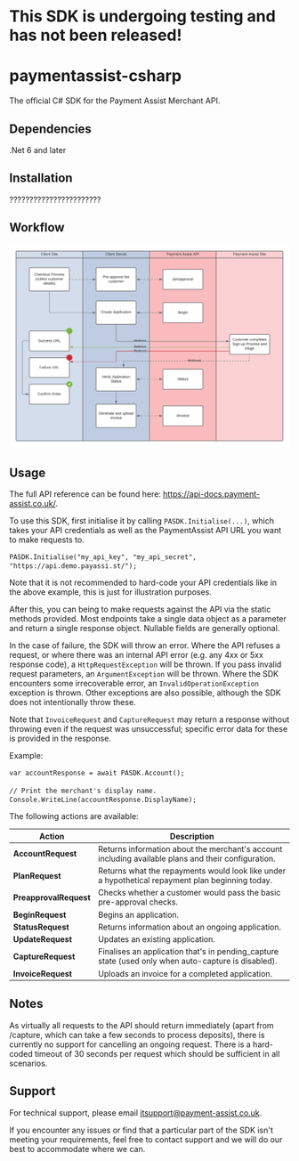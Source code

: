 # This SDK is undergoing testing and has not been released!

# paymentassist-csharp

The official C# SDK for the Payment Assist Merchant API.

## Dependencies

.Net 6 and later

## Installation

???????????????????????

## Workflow

![Payment Assist API Workflow](https://raw.githubusercontent.com/paymentassist/paymentassist-php/master/api-workflow.png "API Workflow")

## Usage

The full API reference can be found here: https://api-docs.payment-assist.co.uk/.

To use this SDK, first initialise it by calling `PASDK.Initialise(...)`, which takes your API credentials as well as the PaymentAssist API URL you want to make requests to.

```
PASDK.Initialise("my_api_key", "my_api_secret", "https://api.demo.payassi.st/");
```

Note that it is not recommended to hard-code your API credentials like in the above example, this is just for illustration purposes.

After this, you can being to make requests against the API via the static methods provided. Most endpoints take a single data object as a parameter and return a single response object. Nullable fields are generally optional.

In the case of failure, the SDK will throw an error. Where the API refuses a request, or where there was an internal API error (e.g. any 4xx or 5xx response code), a `HttpRequestException` will be thrown. If you pass invalid request parameters, an `ArgumentException` will be thrown. Where the SDK encounters some irrecoverable error, an `InvalidOperationException` exception is thrown. Other exceptions are also possible, although the SDK does not intentionally throw these.

Note that `InvoiceRequest` and `CaptureRequest` may return a response without throwing even if the request was unsuccessful; specific error data for these is provided in the response.

Example:

```
var accountResponse = await PASDK.Account();

// Print the merchant's display name.
Console.WriteLine(accountResponse.DisplayName);
```

The following actions are available:

| Action | Description |
|--------|-------------|
| __AccountRequest__ | Returns information about the merchant's account including available plans and their configuration. |
| __PlanRequest__ | Returns what the repayments would look like under a hypothetical repayment plan beginning today. |
| __PreapprovalRequest__ | Checks whether a customer would pass the basic pre-approval checks. |
| __BeginRequest__ | Begins an application. |
| __StatusRequest__ | Returns information about an ongoing application. |
| __UpdateRequest__ | Updates an existing application. |
| __CaptureRequest__ | Finalises an application that's in pending_capture state (used only when auto-capture is disabled). |
| __InvoiceRequest__ | Uploads an invoice for a completed application. |

## Notes

As virtually all requests to the API should return immediately (apart from /capture, which can take a few seconds to process deposits), there is currently no support for cancelling an ongoing request. There is a hard-coded timeout of 30 seconds per request which should be sufficient in all scenarios.

## Support

For technical support, please email [itsupport@payment-assist.co.uk](mailto:itsupport@payment-assist.co.uk).

If you encounter any issues or find that a particular part of the SDK isn't meeting your requirements, feel free to contact support and we will do our best to accommodate where we can.